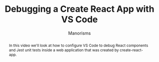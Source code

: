 ---
sections:
  - reactjs
link: https://www.youtube.com/watch?v=UI7dpnVoad8
title: "Debugging a Create React App with VS Code"
author: "Manorisms"
publishedAt: 2018-02-05T00:00:00.000Z
type: [video, tutorial]
topics: [react_tests, miscellaneous]
suggestedBy: [andreamangano]
createdAt: 2018-03-31T11:07:32.186Z
reference: aHR0cHM6Ly93d3cueW91dHViZS5jb20vd2F0Y2g_dj1VSTdkcG5Wb2FkOA
slug: debugging-a-create-react-app-with-vs-code-by-manorisms
abstract: "In this video we'll look at how to configure VS Code to debug React components and Jest unit tests inside a web application that was created by create-react-app."
---